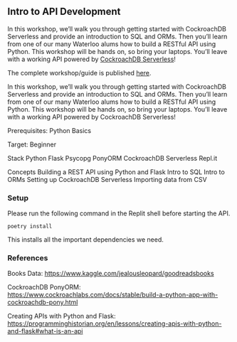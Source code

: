 ## Intro to API Development

In this workshop, we’ll walk you through getting started with CockroachDB Serverless and provide an introduction to SQL and ORMs. Then you’ll learn from one of our many Waterloo alums how to build a RESTful API using Python. This workshop will be hands on, so bring your laptops. You’ll leave with a working API powered by [CockroachDB Serverless](https://cockroa.ch/htn22)!

The complete workshop/guide is published [here](https://jayshrivastava.notion.site/Build-a-RESTful-API-with-CockroachDB-Serverless-and-Python-12cf27f164e74beb93102482fb21741a).

In this workshop, we’ll walk you through getting started with CockroachDB Serverless and provide an introduction to SQL and ORMs. Then you’ll learn from one of our many Waterloo alums how to build a RESTful API using Python. This workshop will be hands on, so bring your laptops. You’ll leave with a working API powered by CockroachDB Serverless!

Prerequisites: Python Basics

Target: Beginner

Stack
Python Flask
Psycopg
PonyORM
CockroachDB Serverless
Repl.it

Concepts
Building a REST API using Python and Flask
Intro to SQL
Intro to ORMs
Setting up CockroachDB Serverless
Importing data from CSV


### Setup
Please run the following command in the Replit shell before starting the API.

```
poetry install
```
This installs all the important dependencies we need.

### References
Books Data: https://www.kaggle.com/jealousleopard/goodreadsbooks

CockroachDB PonyORM: 
https://www.cockroachlabs.com/docs/stable/build-a-python-app-with-cockroachdb-pony.html

Creating APIs with Python and Flask: https://programminghistorian.org/en/lessons/creating-apis-with-python-and-flask#what-is-an-api
